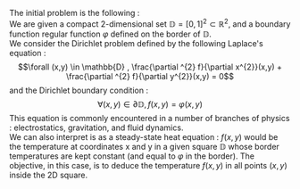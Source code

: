 The initial problem is the following : 
<br>
We are given a compact 2-dimensional set $\mathbb{D} = [0, 1]^{2} \subset \mathbb{R}^{2}$,
and a boundary function regular function $\varphi$ defined on the border of $\mathbb{D}$.
<br>
We consider the Dirichlet problem defined by the following Laplace's equation :
$$\forall (x,y) \in \mathbb{D} ,  \frac{\partial ^{2} f}{\partial x^{2}}(x,y) + \frac{\partial ^{2} f}{\partial y^{2}}(x,y) = 0$$
and the Dirichlet boundary condition :
$$\forall (x,y) \in \partial \mathbb{D}, f(x,y) = \varphi(x,y)$$
This equation is commonly encountered in a number of branches of physics : electrostatics, gravitation, and fluid dynamics.
<br>
We can also interpret is as a steady-state heat equation : $f(x,y)$ would be the temperature at coordinates x and y in a given square $\mathbb{D}$ whose border temperatures are kept constant (and equal to $\varphi$ in the border). The objective, in this case, is to deduce the temperature $f(x,y)$ in all points $(x,y)$ inside the 2D square.
<br>
